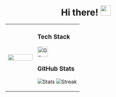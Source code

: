 <div align="center">
  <h1>Hi there! <img src="https://github.com/blackcater/blackcater/raw/main/images/Hi.gif" height="32"/></h1>
</div>

<table>
  <tr>
    <td width="40%">
      <img src="https://media.giphy.com/media/v1.Y2lkPTc5MGI3NjExcjR4d2R5dXZ5Y3F5Z2R5bW5jY2J4b2F4eGJ6eGJzZzJ1eWJ5b2VqYiZlcD12MV9pbnRlcm5hbF9naWZfYnlfaWQmY3Q9Zw/qgQUggAC3Pfv687qPC/giphy.gif" width="100%"/>
    </td>
    <td width="60%">
      <h3>Tech Stack</h3>
      <p>
        <img src="https://github.com/get-icon/geticon/blob/master/icons/go.svg" alt="Go" height="32"/>
      <h3>GitHub Stats</h3>
      <p>
        <img src="https://github-readme-stats.vercel.app/api?username=bla1z3198&theme=radical&show_icons=true&hide_border=true&count_private=true" alt="Stats"/>
        <img src="https://github-readme-streak-stats.herokuapp.com/?user=bla1z3198&theme=radical&hide_border=true" alt="Streak"/>
      </p>
    </td>
  </tr>
</table>
